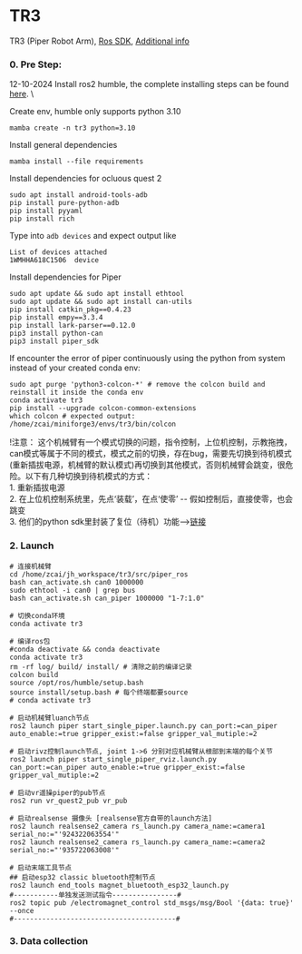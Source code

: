 # TR3

TR3 (Piper Robot Arm),  [Ros SDK](https://github.com/agilexrobotics/Piper_ros), [Additional info](https://github.com/agilexrobotics/piper_sdk/blob/master/asserts/INTERFACE.MD)
### 0. Pre Step:
12-10-2024
Install ros2 humble, the complete installing steps can be found [here](http://docs.ros.org/en/humble/Installation/Ubuntu-Install-Debs.html). \

Create env, humble only supports python 3.10 
```shell 
mamba create -n tr3 python=3.10
```
Install general dependencies

```shell
mamba install --file requirements
```
Install dependencies for ocluous quest 2

 ```shell
sudo apt install android-tools-adb
pip install pure-python-adb
pip install pyyaml
pip install rich
 ```

Type into `adb devices` and expect output like
```shell
List of devices attached
1WMHHA618C1506	device
```

Install dependencies for Piper

```shell
sudo apt update && sudo apt install ethtool
sudo apt update && sudo apt install can-utils
pip install catkin_pkg==0.4.23
pip install empy==3.3.4
pip install lark-parser==0.12.0
pip3 install python-can
pip3 install piper_sdk
```

If encounter the error of piper continuously using the python from system instead of your created conda env:
```shell
sudo apt purge 'python3-colcon-*' # remove the colcon build and reinstall it inside the conda env
conda activate tr3
pip install --upgrade colcon-common-extensions
which colcon # expected output: /home/zcai/miniforge3/envs/tr3/bin/colcon
```

!注意： 这个机械臂有一个模式切换的问题，指令控制，上位机控制，示教拖拽，can模式等属于不同的模式，模式之前的切换，存在bug，需要先切换到待机模式(重新插拔电源，机械臂的默认模式)再切换到其他模式，否则机械臂会跳变，很危险。以下有几种切换到待机模式的方式：\
	1. 重新插拔电源 \
	2. 在上位机控制系统里，先点‘装载’，在点‘使零’ -- 假如控制后，直接使零，也会跳变 \
	3. 他们的python sdk里封装了复位（待机）功能-->[链接](https://github.com/agilexrobotics/piper_sdk?tab=readme-ov-file#%E6%9C%BA%E6%A2%B0%E8%87%82reset)

### 2. Launch 
```shell
# 连接机械臂
cd /home/zcai/jh_workspace/tr3/src/piper_ros
bash can_activate.sh can0 1000000
sudo ethtool -i can0 | grep bus
bash can_activate.sh can_piper 1000000 "1-7:1.0"
```
```shell
# 切换conda环境
conda activate tr3
```

```shell
# 编译ros包
#conda deactivate && conda deactivate
conda activate tr3
rm -rf log/ build/ install/ # 清除之前的编译记录
colcon build
source /opt/ros/humble/setup.bash
source install/setup.bash # 每个终端都要source 
# conda activate tr3

```

```shell
# 启动机械臂luanch节点
ros2 launch piper start_single_piper.launch.py can_port:=can_piper auto_enable:=true gripper_exist:=false gripper_val_mutiple:=2

# 启动rivz控制launch节点, joint 1->6 分别对应机械臂从根部到末端的每个关节
ros2 launch piper start_single_piper_rviz.launch.py can_port:=can_piper auto_enable:=true gripper_exist:=false gripper_val_mutiple:=2
```

```shell
# 启动vr遥操piper的pub节点
ros2 run vr_quest2_pub vr_pub
```

```shell
# 启动realsense 摄像头 [realsense官方自带的launch方法]
ros2 launch realsense2_camera rs_launch.py camera_name:=camera1 serial_no:="'924322063554'"
ros2 launch realsense2_camera rs_launch.py camera_name:=camera2 serial_no:="'935722063008'"
```

```shell
# 启动末端工具节点 
## 启动esp32 classic bluetooth控制节点
ros2 launch end_tools magnet_bluetooth_esp32_launch.py
#-----------单独发送测试指令----------------#
ros2 topic pub /electromagnet_control std_msgs/msg/Bool '{data: true}' --once
#----------------------------------------#    
```

### 3. Data collection
